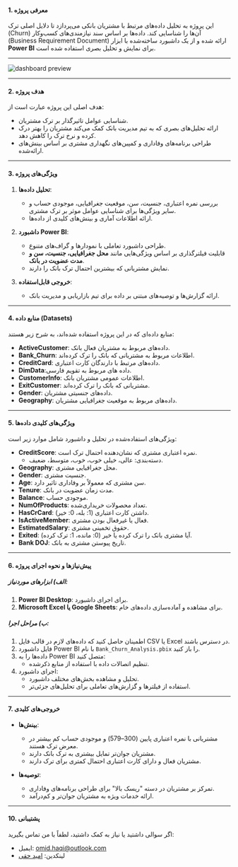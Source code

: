 

#### **1. معرفی پروژه**  
این پروژه به تحلیل داده‌های مرتبط با مشتریان بانکی می‌پردازد تا دلایل اصلی ترک (Churn) آن‌ها را شناسایی کند. داده‌ها بر اساس سند نیازمندی‌های کسب‌وکار (Business Requirement Document) ارائه شده و از یک داشبورد ساخته‌شده با ابزار **Power BI** برای نمایش و تحلیل بصری استفاده شده است.

---
![dashboard preview](https://ox0.ir/src/dashboard.png)

---

#### **2. هدف پروژه**  
هدف اصلی این پروژه عبارت است از:
- شناسایی عوامل تاثیرگذار بر ترک مشتریان.
- ارائه تحلیل‌های بصری که به تیم مدیریت بانک کمک می‌کند مشتریان را بهتر درک کرده و نرخ ترک را کاهش دهد.
- طراحی برنامه‌های وفاداری و کمپین‌های نگهداری مشتری بر اساس بینش‌های ارائه‌شده.

---

#### **3. ویژگی‌های پروژه**  
1. **تحلیل داده‌ها**:  
   - بررسی نمره اعتباری، جنسیت، سن، موقعیت جغرافیایی، موجودی حساب و سایر ویژگی‌ها برای شناسایی عوامل موثر بر ترک مشتری.
   - ارائه اطلاعات آماری و بینش‌های کلیدی از داده‌ها.

2. **داشبورد Power BI**:  
   - طراحی داشبورد تعاملی با نمودارها و گراف‌های متنوع.
   - قابلیت فیلترگذاری بر اساس ویژگی‌هایی مانند **محل جغرافیایی، جنسیت، سن و مدت عضویت در بانک**.
   - نمایش مشتریانی که بیشترین احتمال ترک بانک را دارند.

3. **خروجی قابل‌استفاده**:  
   - ارائه گزارش‌ها و توصیه‌های مبتنی بر داده برای تیم بازاریابی و مدیریت بانک.

---

#### **4. منابع داده (Datasets)**  
منابع داده‌ای که در این پروژه استفاده شده‌اند، به شرح زیر هستند:
- **ActiveCustomer**: داده‌های مربوط به مشتریان فعال بانک.
- **Bank_Churn**: اطلاعات مربوط به مشتریانی که بانک را ترک کرده‌اند.
- **CreditCard**: داده‌های مرتبط با دارندگان کارت اعتباری.
- **DimData**:داده های مربوط به تقویم فارسی.
- **CustomerInfo**: اطلاعات عمومی مشتریان بانک.
- **ExitCustomer**: مشتریانی که بانک را ترک کرده‌اند.
- **Gender**: داده‌های جنسیتی مشتریان.
- **Geography**: داده‌های مربوط به موقعیت جغرافیایی مشتریان.

---

#### **5. ویژگی‌های کلیدی داده‌ها**  
ویژگی‌های استفاده‌شده در تحلیل و داشبورد شامل موارد زیر است:
- **CreditScore**: نمره اعتباری مشتری که نشان‌دهنده احتمال ترک است.  
  - دسته‌بندی: عالی، خیلی خوب، خوب، متوسط، ضعیف.
- **Geography**: محل جغرافیایی مشتری.
- **Gender**: جنسیت مشتری.
- **Age**: سن مشتری که معمولاً بر وفاداری تاثیر دارد.
- **Tenure**: مدت زمان عضویت در بانک.
- **Balance**: موجودی حساب.
- **NumOfProducts**: تعداد محصولات خریداری‌شده.
- **HasCrCard**: داشتن کارت اعتباری (1: بله، 0: خیر).
- **IsActiveMember**: فعال یا غیرفعال بودن مشتری.
- **EstimatedSalary**: حقوق تخمینی مشتری.
- **Exited**: آیا مشتری بانک را ترک کرده یا خیر (0: مانده، 1: ترک کرده).
- **Bank DOJ**: تاریخ پیوستن مشتری به بانک.

---

#### **6. پیش‌نیازها و نحوه اجرای پروژه**  
##### **الف) ابزارهای موردنیاز**:
1. **Power BI Desktop**: برای اجرای داشبورد.  
2. **Microsoft Excel یا Google Sheets**: برای مشاهده و آماده‌سازی داده‌های خام.  

##### **ب) مراحل اجرا**:
1. اطمینان حاصل کنید که داده‌های لازم در قالب فایل CSV یا Excel در دسترس باشند.
2. فایل داشبورد Power BI با نام `Bank_Churn_Analysis.pbix` را باز کنید.
3. داده‌ها را به Power BI متصل کنید:
   - تنظیم اتصالات داده با استفاده از منابع ذکرشده.
4. اجرای داشبورد:
   - تحلیل و مشاهده بخش‌های مختلف داشبورد.
   - استفاده از فیلترها و گزارش‌های تعاملی برای تحلیل‌های جزئی‌تر.

---

#### **7. خروجی‌های کلیدی**  
- **بینش‌ها**:
  - مشتریانی با نمره اعتباری پایین (300–579) و موجودی حساب کم بیشتر در معرض ترک هستند.
  - مشتریان جوان‌تر تمایل بیشتری به ترک بانک دارند.
  - مشتریان فعال و دارای کارت اعتباری احتمال کمتری برای ترک دارند.

- **توصیه‌ها**:
  - تمرکز بر مشتریان در دسته "ریسک بالا" برای طراحی برنامه‌های وفاداری.
  - ارائه خدمات ویژه به مشتریان جوان‌تر و کم‌درآمد.

---


#### **10. پشتیبانی**  
اگر سوالی داشتید یا نیاز به کمک داشتید، لطفاً با من تماس بگیرید:
- ایمیل: omid.haqi@outlook.com
- لینکدین: [امید حقی](https://www.linkedin.com/in/omid-haghi)  
